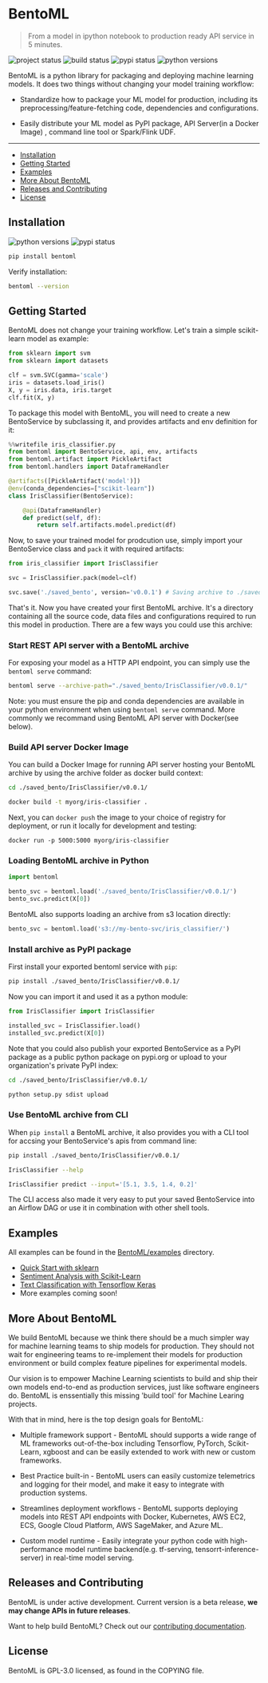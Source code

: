 # BentoML
> From a model in ipython notebook to production ready API service in 5 minutes.

![project status](https://www.repostatus.org/badges/latest/active.svg)
![build status](https://travis-ci.org/bentoml/BentoML.svg?branch=master)
![pypi status](https://img.shields.io/pypi/v/bentoml.svg)
![python versions](https://img.shields.io/pypi/pyversions/bentoml.svg)


BentoML is a python library for packaging and deploying machine learning models.
It does two things without changing your model training workflow:

* Standardize how to package your ML model for production, including its
  preprocessing/feature-fetching code, dependencies and configurations.

* Easily distribute your ML model as PyPI package, API Server(in a Docker Image)
  , command line tool or Spark/Flink UDF.

---

- [Installation](#installation)
- [Getting Started](#getting-started)
- [Examples](#examples)
- [More About BentoML](#more-about-bentoml)
- [Releases and Contributing](#releases-and-contributing)
- [License](#license)


## Installation

![python versions](https://img.shields.io/pypi/pyversions/bentoml.svg)
![pypi status](https://img.shields.io/pypi/v/bentoml.svg)

```python
pip install bentoml
```

Verify installation:

```bash
bentoml --version
```


## Getting Started

BentoML does not change your training workflow. Let's train a simple
scikit-learn model as example:

```python
from sklearn import svm
from sklearn import datasets

clf = svm.SVC(gamma='scale')
iris = datasets.load_iris()
X, y = iris.data, iris.target
clf.fit(X, y)
```

To package this model with BentoML, you will need to create a new BentoService
by subclassing it, and provides artifacts and env definition for it:

```python
%%writefile iris_classifier.py
from bentoml import BentoService, api, env, artifacts
from bentoml.artifact import PickleArtifact
from bentoml.handlers import DataframeHandler

@artifacts([PickleArtifact('model')])
@env(conda_dependencies=["scikit-learn"])
class IrisClassifier(BentoService):

    @api(DataframeHandler)
    def predict(self, df):
        return self.artifacts.model.predict(df)
```

Now, to save your trained model for prodcution use, simply import your
BentoService class and `pack` it with required artifacts:

```python
from iris_classifier import IrisClassifier

svc = IrisClassifier.pack(model=clf)

svc.save('./saved_bento', version='v0.0.1') # Saving archive to ./saved_bento/IrisClassifier/v0.0.1/
```

That's it. Now you have created your first BentoML archive. It's a directory
containing all the source code, data files and configurations required to run
this model in production. There are a few ways you could use this archive:


### Start REST API server with a BentoML archive

For exposing your model as a HTTP API endpoint, you can simply use the `bentoml
serve` command:

```bash
bentoml serve --archive-path="./saved_bento/IrisClassifier/v0.0.1/"
```

Note: you must ensure the pip and conda dependencies are available in your python
environment when using `bentoml serve` command. More commonly we recommand using
BentoML API server with Docker(see below).


### Build API server Docker Image

You can build a Docker Image for running API server hosting your BentoML archive
by using the archive folder as docker build context:

```bash
cd ./saved_bento/IrisClassifier/v0.0.1/

docker build -t myorg/iris-classifier .
```

Next, you can `docker push` the image to your choice of registry for deployment,
or run it locally for development and testing:

```
docker run -p 5000:5000 myorg/iris-classifier
```

### Loading BentoML archive in Python

```python
import bentoml

bento_svc = bentoml.load('./saved_bento/IrisClassifier/v0.0.1/')
bento_svc.predict(X[0])
```

BentoML also supports loading an archive from s3 location directly:

```python
bento_svc = bentoml.load('s3://my-bento-svc/iris_classifier/')
```

### Install archive as PyPI package

First install your exported bentoml service with `pip`:

```bash
pip install ./saved_bento/IrisClassifier/v0.0.1/
```

Now you can import it and used it as a python module:
```python
from IrisClassifier import IrisClassifier

installed_svc = IrisClassifier.load()
installed_svc.predict(X[0])
```

Note that you could also publish your exported BentoService as a PyPI package as
a public python package on pypi.org or upload to your organization's private
PyPI index:

```bash
cd ./saved_bento/IrisClassifier/v0.0.1/

python setup.py sdist upload
```

### Use BentoML archive from CLI

When `pip install` a BentoML archive, it also provides you with a CLI tool for
accsing your BentoService's apis from command line:
```bash
pip install ./saved_bento/IrisClassifier/v0.0.1/

IrisClassifier --help

IrisClassifier predict --input='[5.1, 3.5, 1.4, 0.2]'
```

The CLI access also made it very easy to put your saved BentoService into an
Airflow DAG or use it in combination with other shell tools.


## Examples

All examples can be found in the
[BentoML/examples](https://github.com/bentoml/BentoML/tree/master/examples)
directory.

- [Quick Start with sklearn](https://github.com/bentoml/BentoML/blob/master/examples/quick-start/main.py)
- [Sentiment Analysis with Scikit-Learn](https://github.com/bentoml/BentoML/blob/master/examples/sklearn-sentiment-clf/sklearn-sentiment-clf.ipynb)
- [Text Classification with Tensorflow Keras](https://github.com/bentoml/BentoML/blob/master/examples/tf-keras-text-classification/tf-keras-text-classification.ipynb)
- More examples coming soon!


## More About BentoML

We build BentoML because we think there should be a much simpler way for machine
learning teams to ship models for production. They should not wait for
engineering teams to re-implement their models for production environment or
build complex feature pipelines for experimental models.

Our vision is to empower Machine Learning scientists to build and ship their own
models end-to-end as production services, just like software engineers do.
BentoML is enssentially this missing 'build tool' for Machine Learing projects.

With that in mind, here is the top design goals for BentoML:

* Multiple framework support - BentoML should supports a wide range of ML
frameworks out-of-the-box including Tensorflow, PyTorch, Scikit-Learn, xgboost
and can be easily extended to work with new or custom frameworks.

* Best Practice built-in - BentoML users can easily customize telemetrics and
logging for their model, and make it easy to integrate with production systems.

* Streamlines deployment workflows - BentoML supports deploying models into REST
API endpoints with Docker, Kubernetes, AWS EC2, ECS, Google Cloud Platform, AWS
SageMaker, and Azure ML.

* Custom model runtime - Easily integrate your python code with high-performance
model runtime backend(e.g. tf-serving, tensorrt-inference-server) in real-time
model serving.



## Releases and Contributing

BentoML is under active development. Current version is a beta release, **we may
change APIs in future releases**.

Want to help build BentoML? Check out our
[contributing documentation](https://github.com/bentoml/BentoML/blob/master/CONTRIBUTING.md).



## License

BentoML is GPL-3.0 licensed, as found in the COPYING file.

